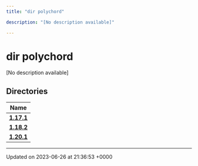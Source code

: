 ```yaml
---
title: "dir polychord"

description: "[No description available]"

---
```


# dir polychord

[No description available]

## Directories

| Name           |
| -------------- |
| **[1.17.1](/documentation/code/files/dir_7f63617121156b64dc906bee52c06e1e/#dir-1-17-1)**  |
| **[1.18.2](/documentation/code/files/dir_1be749cb9cddbb8deefe38ef8297a21a/#dir-1-18-2)**  |
| **[1.20.1](/documentation/code/files/dir_f4594c1bc7e5099f29f411d30112926c/#dir-1-20-1)**  |






-------------------------------

Updated on 2023-06-26 at 21:36:53 +0000
